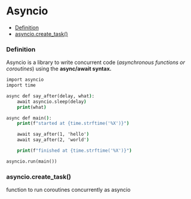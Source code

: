 # Asyncio


- [Definition](#definition)
- [asyncio.create_task()](#definition)

### Definition

Asyncio is a library to write concurrent code (_asynchronous functions or coroutines_) using the **async/await syntax.**

```cmd
import asyncio
import time

async def say_after(delay, what):
    await asyncio.sleep(delay)
    print(what)

async def main():
    print(f"started at {time.strftime('%X')}")

    await say_after(1, 'hello')
    await say_after(2, 'world')

    print(f"finished at {time.strftime('%X')}")

asyncio.run(main())
```

### asyncio.create_task() 

function to run coroutines concurrently as asyncio  
